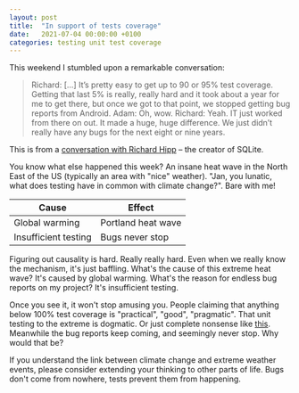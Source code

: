 ```yaml
---
layout: post
title:  "In support of tests coverage"
date:   2021-07-04 00:00:00 +0100
categories: testing unit test coverage
---
```


This weekend I stumbled upon a remarkable conversation: 

> Richard: [...] It’s pretty easy to get up to 90 or 95% test coverage. Getting that last 5% is really, really hard and it took about a year for me to get there, but once we got to that point, we stopped 
> getting bug reports from Android.
> Adam: Oh, wow.
> Richard: Yeah. IT just worked from there on out. It made a huge, huge difference. We just didn’t really have any bugs for the next eight or nine years.

This is from a [conversation with Richard Hipp](https://corecursive.com/066-sqlite-with-richard-hipp/) – the creator of SQLite. 

You know what else happened this week? An insane heat wave in the North East of the US (typically an area with "nice" weather). "Jan, you lunatic, what does testing have in common with climate change?". Bare with me!

| Cause      | Effect |
| ----------- | ----------- |
| Global warming      | Portland heat wave       |
| Insufficient testing   | Bugs never stop        |

Figuring out causality is hard. Really really hard. Even when we really know the mechanism, it's just baffling. What's the cause of this extreme heat wave? It's caused by global warming. What's the reason for endless bug reports on my project? It's insufficient testing. 

Once you see it, it won't stop amusing you. People claiming that anything below 100% test coverage is "practical", "good", "pragmatic". That unit testing to the extreme is dogmatic. Or just complete nonsense like [this](https://blog.bitgloss.ro/2020/10/stop-mocking-your-system/). Meanwhile the bug reports keep coming, and seemingly never stop. Why would that be? 

If you understand the link between climate change and extreme weather events, please consider extending your thinking to other parts of life. Bugs don't come from nowhere, tests prevent them from happening. 

